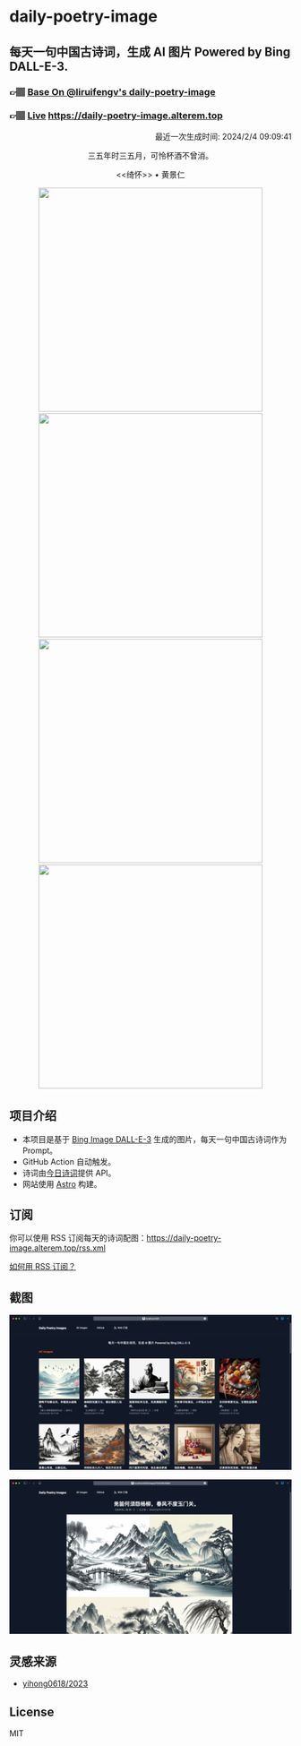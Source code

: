 
# daily-poetry-image

## 每天一句中国古诗词，生成 AI 图片 Powered by Bing DALL-E-3.

### 👉🏽 [Base On @liruifengv's daily-poetry-image](https://github.com/liruifengv/daily-poetry-image)

### 👉🏽 [Live](https://daily-poetry-image.alterem.top/) https://daily-poetry-image.alterem.top

<p align="right">
  最近一次生成时间: 2024/2/4 09:09:41
</p>
<p align="center">
三五年时三五月，可怜杯酒不曾消。
</p>
<p align="center">
<<绮怀>> • 黄景仁
</p>
<p align="center">
<img src="https://tse1.mm.bing.net/th/id/OIG3.z.SHQ7UcCOrnps5wHsMF" height="400" width="400" />
<img src="https://tse2.mm.bing.net/th/id/OIG3.Ih5KCEQl7xS7nc1sG2xf" height="400" width="400" />
<img src="https://tse4.mm.bing.net/th/id/OIG3.wy.xajOQeCVvC5xYbHFc" height="400" width="400" />
<img src="https://tse4.mm.bing.net/th/id/OIG3.0TEO05cxpJUzcLPduCTI" height="400" width="400" />
</p>

## 项目介绍

-   本项目是基于 [Bing Image DALL-E-3](https://www.bing.com/images/create) 生成的图片，每天一句中国古诗词作为 Prompt。
-   GitHub Action 自动触发。
-   诗词由[今日诗词](https://www.jinrishici.com/)提供 API。
-   网站使用 [Astro](https://astro.build) 构建。

## 订阅

你可以使用 RSS 订阅每天的诗词配图：https://daily-poetry-image.alterem.top/rss.xml

[如何用 RSS 订阅？](https://zhuanlan.zhihu.com/p/55026716)

## 截图

![图片列表](./screenshots/Snipaste_2023-12-28_21-00-26.png)

![图片详情](./screenshots/Snipaste_2023-12-28_21-00-53.png)

## 灵感来源

-   [yihong0618/2023](https://github.com/yihong0618/2023)

## License

MIT
